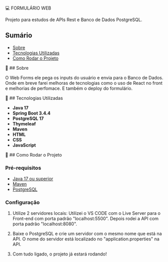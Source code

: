 💻 FORMULÁRIO WEB 

Projeto para estudos de APIs Rest e Banco de Dados PostgreSQL. 

## Sumário

- [Sobre](#sobre)
- [Tecnologias Utilizadas](#tecnologias-utilizadas)
- [Como Rodar o Projeto](#como-rodar-o-projeto)

📲 ## Sobre

O Web Forms ele pega os inputs do usuário e envia para o Banco de Dados. Onde em breve farei melhoras de tecnologias como o uso de React no front e melhorias de perfomace. E também o deploy do formulário.

📝 ## Tecnologias Utilizadas

- **Java 17**
- **Spring Boot 3.4.4**
- **PostgreSQL 17**
- **Thymeleaf**
- **Maven**
- **HTML**
- **CSS**
- **JavaScript**

📍 ## Como Rodar o Projeto

### Pré-requisitos

- [Java 17 ou superior](https://adoptopenjdk.net/)
- [Maven](https://maven.apache.org/)
- [PostgreSQL](https://www.postgresql.org/)

### Configuração

1. Utilize 2 servidores locais:
   Utilizei o VS CODE com o Live Server para o Front-end com porta padrão "localhost:5500".
   Depois rodei a API com porta padrão "localhost:8080".

2. Baixe o PostgreSQL e crie um servidor com o mesmo nome que está na API.
   O nome do servidor está localizado no "application.properties" na API.

3. Com tudo ligado, o projeto já estará rodando! 
